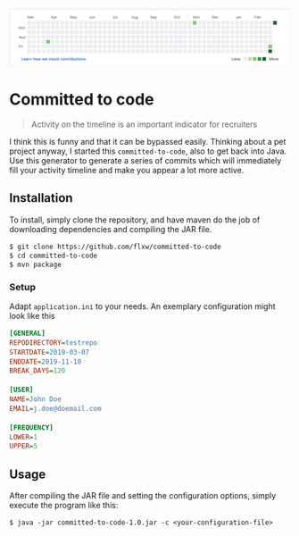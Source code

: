 ![](docs/effect.gif)

# Committed to code

> Activity on the timeline is an important indicator for recruiters

I think this is funny and that it can be bypassed easily.
Thinking about a pet project anyway, I started this ``committed-to-code``,
also to get back into Java.
Use this generator to generate a series of commits which will immediately fill your activity timeline
and make you appear a lot more active.

## Installation
To install, simply clone the repository,
and have maven do the job of downloading dependencies
and compiling the JAR file.
```shell script
$ git clone https://github.com/flxw/committed-to-code
$ cd committed-to-code
$ mvn package
```

### Setup
Adapt `application.ini` to your needs.
An exemplary configuration might look like this
```ini
[GENERAL]
REPODIRECTORY=testrepo
STARTDATE=2019-03-07
ENDDATE=2019-11-10
BREAK_DAYS=120

[USER]
NAME=John Doe
EMAIL=j.doe@doemail.com

[FREQUENCY]
LOWER=1
UPPER=5
```

## Usage
After compiling the JAR file and setting the configuration options,
simply execute the program like this:
```shell script
$ java -jar committed-to-code-1.0.jar -c <your-configuration-file>
```